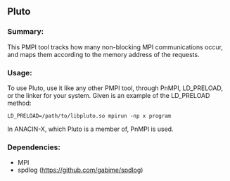 ## Pluto

### Summary:
This PMPI tool tracks how many non-blocking MPI communications occur, and maps them according to the memory address of the requests.

### Usage:
To use Pluto, use it like any other PMPI tool, through PnMPI, LD_PRELOAD, or the linker for your system. Given is an example of the LD_PRELOAD method:

`LD_PRELOAD=/path/to/libpluto.so mpirun -np x program`

In ANACIN-X, which Pluto is a member of, PnMPI is used.

### Dependencies:
* MPI 
* spdlog (https://github.com/gabime/spdlog)

